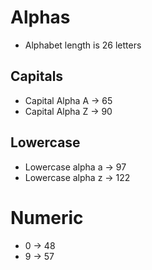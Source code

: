 # Alphas

- Alphabet length is 26 letters
## Capitals

- Capital Alpha A -> 65
- Capital Alpha Z -> 90

## Lowercase

- Lowercase alpha a -> 97
- Lowercase alpha z -> 122

# Numeric

- 0 -> 48
- 9 -> 57